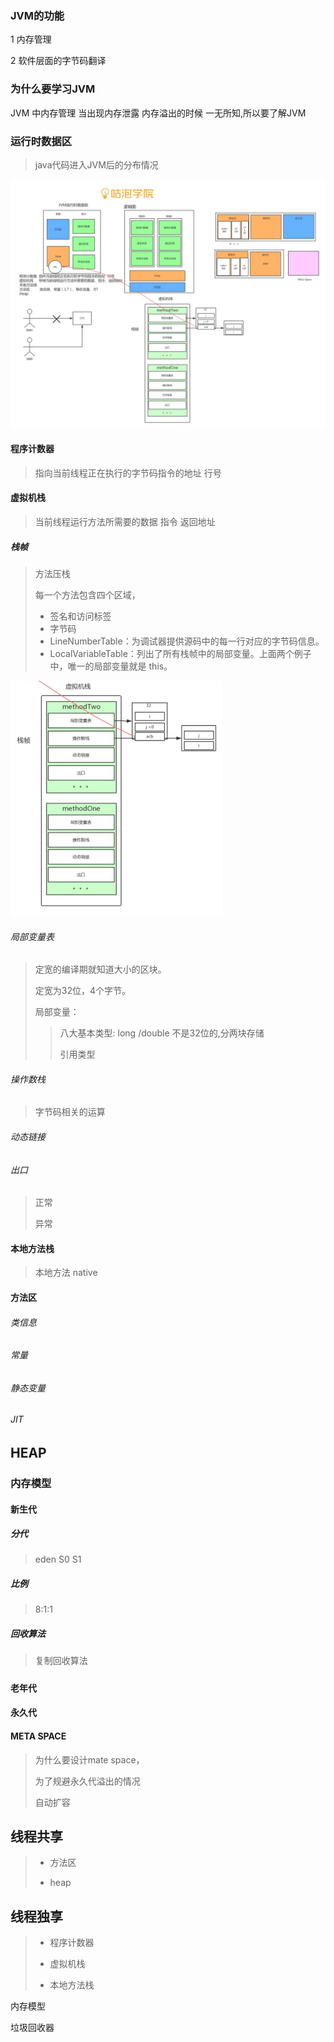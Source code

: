 

### JVM的功能

1 内存管理

2 软件层面的字节码翻译 



### 为什么要学习JVM

JVM 中内存管理  当出现内存泄露  内存溢出的时候  一无所知,所以要了解JVM





### 运行时数据区

> java代码进入JVM后的分布情况



![](image/JVM-01.jpg)



#### 程序计数器

>  指向当前线程正在执行的字节码指令的地址 行号

#### 虚拟机栈

> 当前线程运行方法所需要的数据 指令 返回地址

##### 栈帧

> 方法压栈
>
> 每一个方法包含四个区域，
>
> - 签名和访问标签
> - 字节码
> - LineNumberTable：为调试器提供源码中的每一行对应的字节码信息。
> - LocalVariableTable：列出了所有栈帧中的局部变量。上面两个例子中，唯一的局部变量就是 this。

![](image/JVM-02.png)

###### 局部变量表

> 定宽的编译期就知道大小的区块。
>
> 定宽为32位，4个字节。
>
> 局部变量：
>
> > 八大基本类型: long /double 不是32位的,分两块存储
> >
> > 引用类型
>
>

###### 操作数栈

>字节码相关的运算

###### 动态链接

>

###### 出口

> 正常
>
> 异常



#### 本地方法栈

>本地方法 native

#### 方法区

###### 类信息 

###### 常量 

######  静态变量 

###### JIT

## HEAP

### 内存模型

#### 新生代

##### 分代

> eden S0  S1

##### 比例

> 8:1:1

##### 回收算法

> 复制回收算法

##### 

##### 

#### 老年代

#### 永久代

#### META SPACE

> 为什么要设计mate space，
>
> 为了规避永久代溢出的情况
>
> 自动扩容





## 线程共享

> - 方法区 
>
> - heap

## 线程独享

>  - 程序计数器 
>
>  - 虚拟机栈 
>
>  - 本地方法栈











内存模型







垃圾回收器